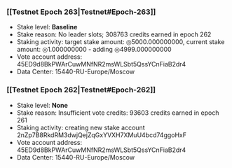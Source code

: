 ### [[Testnet Epoch 263|Testnet#Epoch-263]]
* Stake level: **Baseline**
* Stake reason: No leader slots; 308763 credits earned in epoch 262
* Staking activity: target stake amount: ◎5000.000000000, current stake amount: ◎1.000000000 - adding ◎4999.000000000
* Vote account address: 45ED9d8BkPWArCuwMNfNR2msWLSbt5QssYCnFiaB2dr4
* Data Center: 15440-RU-Europe/Moscow
### [[Testnet Epoch 262|Testnet#Epoch-262]]
* Stake level: **None**
* Stake reason: Insufficient vote credits: 93603 credits earned in epoch 261
* Staking activity: creating new stake account 2nZp7B8RkdRM3dwjQejZqGxYVXH7XMuU4bcd74ggoHxF
* Vote account address: 45ED9d8BkPWArCuwMNfNR2msWLSbt5QssYCnFiaB2dr4
* Data Center: 15440-RU-Europe/Moscow
